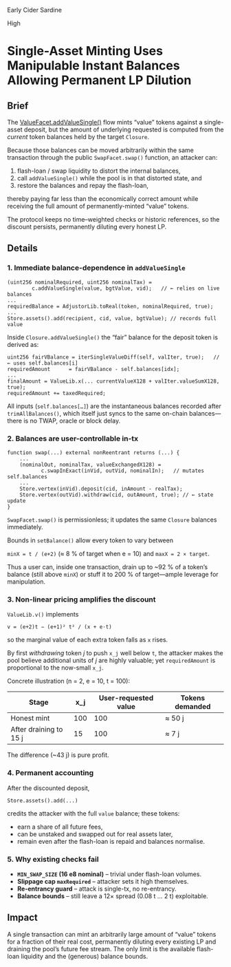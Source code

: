 Early Cider Sardine

High

# Single-Asset Minting Uses Manipulable Instant Balances Allowing Permanent LP Dilution

## Brief

The [ValueFacet.addValueSingle()](https://github.com/sherlock-audit/2025-04-burve/blob/main/Burve/src/multi/facets/ValueFacet.sol#L100) flow mints “value” tokens against a single-asset deposit, but the amount of underlying requested is computed from the *current* token balances held by the target `Closure`.

Because those balances can be moved arbitrarily within the same transaction through the public `SwapFacet.swap()` function, an attacker can:

1. flash-loan / swap liquidity to distort the internal balances,
2. call `addValueSingle()` while the pool is in that distorted state, and
3. restore the balances and repay the flash-loan,

thereby paying far less than the economically correct amount while receiving the full amount of permanently-minted “value” tokens.

The protocol keeps no time–weighted checks or historic references, so the discount persists, permanently diluting every honest LP.

## Details

### 1. Immediate balance-dependence in `addValueSingle`

```solidity
(uint256 nominalRequired, uint256 nominalTax) =
        c.addValueSingle(value, bgtValue, vid);   // ← relies on live balances
...
requiredBalance = AdjustorLib.toReal(token, nominalRequired, true);
...
Store.assets().add(recipient, cid, value, bgtValue); // records full value

```

Inside `Closure.addValueSingle()` the “fair” balance for the deposit token is derived as:

```solidity
uint256 fairVBalance = iterSingleValueDiff(self, valIter, true);   // ← uses self.balances[i]
requiredAmount      = fairVBalance - self.balances[idx];
...
finalAmount = ValueLib.x(... currentValueX128 + valIter.valueSumX128, true);
requiredAmount += taxedRequired;

```

All inputs (`self.balances[…]`) are the instantaneous balances recorded after `trimAllBalances()`, which itself just syncs to the same on-chain balances—there is no TWAP, oracle or block delay.

### 2. Balances are user-controllable in-tx

```solidity
function swap(...) external nonReentrant returns (...) {
    ...
    (nominalOut, nominalTax, valueExchangedX128) =
           c.swapInExact(inVid, outVid, nominalIn);   // mutates self.balances
    ...
    Store.vertex(inVid).deposit(cid, inAmount - realTax);
    Store.vertex(outVid).withdraw(cid, outAmount, true); // ← state update
}

```

`SwapFacet.swap()` is permissionless; it updates the same `Closure` balances immediately.

Bounds in `setBalance()` allow every token to vary between

`minX = t / (e+2)`  (≈ 8 % of target when e = 10) and `maxX = 2 × target`.

Thus a user can, inside one transaction, drain up to ~92 % of a token’s balance (still above `minX`) or stuff it to 200 % of target—ample leverage for manipulation.

### 3. Non-linear pricing amplifies the discount

`ValueLib.v()` implements

`v = (e+2)t − (e+1)² t² / (x + e·t)`

so the marginal value of each extra token falls as `x` rises.

By first *withdrawing* token *j* to push `x_j` well below `t`, the attacker makes the pool believe additional units of *j* are highly valuable; yet `requiredAmount` is proportional to the now-small `x_j`.

Concrete illustration (n = 2, e = 10, t = 100):


Stage | x_j | User-requested value | Tokens demanded
-- | -- | -- | --
Honest mint | 100 | 100 | ≈ 50 j
After draining to 15 j | 15 | 100 | ≈ 7 j

The difference (~43 j) is pure profit.

### 4. Permanent accounting

After the discounted deposit,

```solidity
Store.assets().add(...)
```

credits the attacker with the full `value` balance; these tokens:

- earn a share of all future fees,
- can be unstaked and swapped out for real assets later,
- remain even after the flash-loan is repaid and balances normalise.

### 5. Why existing checks fail

- **`MIN_SWAP_SIZE` (16 e8 nominal)** – trivial under flash-loan volumes.
- **Slippage cap `maxRequired`** – attacker sets it high themselves.
- **Re-entrancy guard** – attack is single-tx, no re-entrancy.
- **Balance bounds** – still leave a 12× spread (0.08 t … 2 t) exploitable.

## Impact

A single transaction can mint an arbitrarily large amount of “value” tokens for a fraction of their real cost, permanently diluting every existing LP and draining the pool’s future fee stream.  The only limit is the available flash-loan liquidity and the (generous) balance bounds.